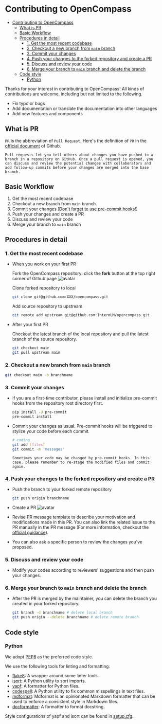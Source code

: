# Contributing to OpenCompass

- [Contributing to OpenCompass](#contributing-to-opencompass)
  - [What is PR](#what-is-pr)
  - [Basic Workflow](#basic-workflow)
  - [Procedures in detail](#procedures-in-detail)
    - [1. Get the most recent codebase](#1-get-the-most-recent-codebase)
    - [2. Checkout a new branch from `main` branch](#2-checkout-a-new-branch-from-main-branch)
    - [3. Commit your changes](#3-commit-your-changes)
    - [4. Push your changes to the forked repository and create a PR](#4-push-your-changes-to-the-forked-repository-and-create-a-pr)
    - [5. Discuss and review your code](#5-discuss-and-review-your-code)
    - [6.  Merge your branch to `main` branch and delete the branch](#6--merge-your-branch-to-main-branch-and-delete-the-branch)
  - [Code style](#code-style)
    - [Python](#python)

Thanks for your interest in contributing to OpenCompass! All kinds of contributions are welcome, including but not limited to the following.

- Fix typo or bugs
- Add documentation or translate the documentation into other languages
- Add new features and components

## What is PR

`PR` is the abbreviation of `Pull Request`. Here's the definition of `PR` in the [official document](https://docs.github.com/en/github/collaborating-with-pull-requests/proposing-changes-to-your-work-with-pull-requests/about-pull-requests) of Github.

```
Pull requests let you tell others about changes you have pushed to a branch in a repository on GitHub. Once a pull request is opened, you can discuss and review the potential changes with collaborators and add follow-up commits before your changes are merged into the base branch.
```

## Basic Workflow

1. Get the most recent codebase
2. Checkout a new branch from `main` branch.
3. Commit your changes ([Don't forget to use pre-commit hooks!](#3-commit-your-changes))
4. Push your changes and create a PR
5. Discuss and review your code
6. Merge your branch to `main` branch

## Procedures in detail

### 1. Get the most recent codebase

- When you work on your first PR

  Fork the OpenCompass repository: click the **fork** button at the top right corner of Github page
  ![avatar](https://github.com/InternLM/opencompass/assets/22607038/851ed33d-02db-49c9-bf94-7c62eee89eb2)

  Clone forked repository to local

  ```bash
  git clone git@github.com:XXX/opencompass.git
  ```

  Add source repository to upstream

  ```bash
  git remote add upstream git@github.com:InternLM/opencompass.git
  ```

- After your first PR

  Checkout the latest branch of the local repository and pull the latest branch of the source repository.

  ```bash
  git checkout main
  git pull upstream main
  ```

### 2. Checkout a new branch from `main` branch

```bash
git checkout main -b branchname
```

### 3. Commit your changes

- If you are a first-time contributor, please install and initialize pre-commit hooks from the repository root directory first.

  ```bash
  pip install -U pre-commit
  pre-commit install
  ```

- Commit your changes as usual. Pre-commit hooks will be triggered to stylize your code before each commit.

  ```bash
  # coding
  git add [files]
  git commit -m 'messages'
  ```

  ```{note}
  Sometimes your code may be changed by pre-commit hooks. In this case, please remember to re-stage the modified files and commit again.
  ```

### 4. Push your changes to the forked repository and create a PR

- Push the branch to your forked remote repository

  ```bash
  git push origin branchname
  ```

- Create a PR
  ![avatar](https://github.com/InternLM/opencompass/assets/22607038/08feb221-b145-4ea8-8e20-05f143081604)

- Revise PR message template to describe your motivation and modifications made in this PR. You can also link the related issue to the PR manually in the PR message (For more information, checkout the [official guidance](https://docs.github.com/en/issues/tracking-your-work-with-issues/linking-a-pull-request-to-an-issue)).

- You can also ask a specific person to review the changes you've proposed.

### 5. Discuss and review your code

- Modify your codes according to reviewers' suggestions and then push your changes.

### 6.  Merge your branch to `main` branch and delete the branch

- After the PR is merged by the maintainer, you can delete the branch you created in your forked repository.

  ```bash
  git branch -d branchname # delete local branch
  git push origin --delete branchname # delete remote branch
  ```

## Code style

### Python

We adopt [PEP8](https://www.python.org/dev/peps/pep-0008/) as the preferred code style.

We use the following tools for linting and formatting:

- [flake8](https://github.com/PyCQA/flake8): A wrapper around some linter tools.
- [isort](https://github.com/timothycrosley/isort): A Python utility to sort imports.
- [yapf](https://github.com/google/yapf): A formatter for Python files.
- [codespell](https://github.com/codespell-project/codespell): A Python utility to fix common misspellings in text files.
- [mdformat](https://github.com/executablebooks/mdformat): Mdformat is an opinionated Markdown formatter that can be used to enforce a consistent style in Markdown files.
- [docformatter](https://github.com/myint/docformatter): A formatter to format docstring.

Style configurations of yapf and isort can be found in [setup.cfg](https://github.com/open-mmlab/OpenCompass/blob/main/setup.cfg).
